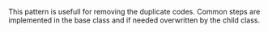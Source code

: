 This pattern is usefull for removing the duplicate codes.
Common steps are implemented in the base class and if needed overwritten by the child class.